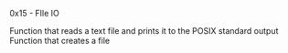 0x15 - FIle IO

Function that reads a text file and prints it to the POSIX standard output</br>
Function that creates a file</br>

